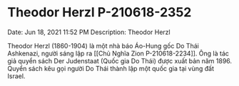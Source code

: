 # Theodor Herzl P-210618-2352

Date: Jun 18, 2021 11:52 PM
Description: Theodor Herzl

Theodor Herzl (1860-1904) là một nhà báo Áo-Hung gốc Do Thái Ashkenazi, người sáng lập ra [[Chủ Nghĩa Zion P-210618-2234]]. Ông là tác giả quyển sách Der Judenstaat (Quốc gia Do Thái) được xuất bản năm 1896. Quyển sách kêu gọi người Do Thái thành lập một quốc gia tại vùng đất Israel.